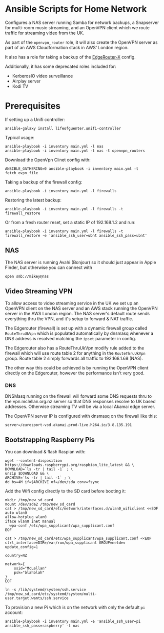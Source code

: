 # Ansible Scripts for Home Network

Configures a NAS server running Samba for network backups, a Snapserver for multi-room music streaming, and an OpenVPN 
client which we route traffic for streaming video from the UK. 

As part of the `openvpn_router` role, it will also create the OpenVPN server as part of an AWS Cloudformation stack in 
AWS' London region.

It also has a role for taking a backup of the [EdgeRouter-X](https://www.ubnt.com/edgemax/edgerouter-x/) config.

Additionally, it has some deprecated roles included for:

 * KerberosIO video surveillance 
 * Airplay server
 * Kodi TV 
 
# Prerequisites

If setting up a Unifi controller: 

    ansible-galaxy install lifeofguenter.unifi-controller

Typical usage:

    ansible-playbook -i inventory main.yml -l nas
    ansible-playbook -i inventory main.yml -l nas -t openvpn_routers

Download the OpenVpn Clinet config with:

    ANSIBLE_GATHERING=0 ansible-playbook -i inventory main.yml -t fetch_ovpn_file

Taking a backup of the firewall config:

    ansible-playbook -i inventory main.yml -l firewalls

Restoring the latest backup:

    ansible-playbook -i inventory main.yml -l firewalls -t firewall_restore

Or from a fresh router reset, set a static IP of 192.168.1.2 and run:

    ansible-playbook -i inventory main.yml -l firewalls -t firewall_restore -e 'ansible_ssh_user=ubnt ansible_ssh_pass=ubnt'

## NAS

The NAS server is running Avahi (Bonjour) so it should just appear in Apple Finder, but otherwise you can connect with 

    open smb://mikey@nas

## Video Streaming VPN 

To allow access to video streaming service in the UK we set up an OpenVPN client on the NAS server and an AWS stack 
running the OpenVPN server in the AWS London region. The NAS server's default route sends everything thru the VPN, and 
it's setup to forward & NAT traffic.

The Edgerouter (firewall) is set up with a dynamic firewall group called `RouteThruUkVpn` which is populated 
automatically by dnsmasq whenever a DNS address is resolved matching the `ipset` parameter in config. 

The Edgerouter also has a RouteThruUkVpn modify rule added to the firewall which will use route table 2 for anything in 
the `RouteThruUkVpn` group. Route table 2 simply forwards all traffic to 192.168.1.68 (NAS).

The other way this could be achieved is by running the OpenVPN client directly on the Edgerouter, however the 
performance isn't very good.  

### DNS

DNSMasq running on the firewall will forward some DNS requests thru to the vpn.mclellan.org.nz server so that DNS 
responses resolve to UK based addresses. Otherwise streaming TV will be via a local Akamai edge server. 

The OpenVPN server IP is configured with dnsmasq on the firewall like this:
    
    server=/eurosport-vod.akamai.prod-live.h264.io/3.8.135.191

## Bootstrapping Raspberry Pis

You can download & flash Raspian with:

    wget --content-disposition https://downloads.raspberrypi.org/raspbian_lite_latest && \
    DOWNLOAD=`ls -tr | tail -1` ; \
    unzip $DOWNLOAD && \
    ARCHIVE=`ls -tr | tail -1` ; \
    dd bs=4M if=$ARCHIVE of=/dev/sda conv=fsync

Add the Wifi config directly to the SD card before booting it:

```
mkdir /tmp/new_sd_card
mount /dev/sda2 /tmp/new_sd_card
cat > /tmp/new_sd_card/etc/network/interfaces.d/wlan0_wificlient <<EOF
auto wlan0
allow-hotplug wlan0
iface wlan0 inet manual
  wpa-conf /etc/wpa_supplicant/wpa_supplicant.conf
EOF

cat > /tmp/new_sd_card/etc/wpa_supplicant/wpa_supplicant.conf <<EOF
ctrl_interface=DIR=/var/run/wpa_supplicant GROUP=netdev
update_config=1

country=NZ

network={
    ssid="McLellan"
    psk="blahblah"
}
EOF

ln -s /lib/systemd/system/ssh.service /tmp/new_sd_card/etc/systemd/system/multi-user.target.wants/ssh.service 
```

To provision a new Pi which is on the network with only the default `pi` account:

    ansible-playbook -i inventory main.yml -e 'ansible_ssh_user=pi ansible_ssh_pass=raspberry' -l nas

